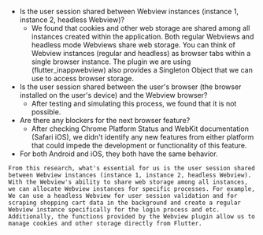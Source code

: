 - Is the user session shared between Webview instances (instance 1, instance 2, headless Webview)?
  - We found that cookies and other web storage are shared among all instances created within the application. Both regular Webviews and headless mode Webviews share web storage. You can think of Webview instances (regular and headless) as browser tabs within a single browser instance. The plugin we are using (flutter_inappwebview) also provides a Singleton Object that we can use to access browser storage.
- Is the user session shared between the user's browser (the browser installed on the user's device) and the Webview browser?
  - After testing and simulating this process, we found that it is not possible.
- Are there any blockers for the next browser feature?
  - After checking Chrome Platform Status and WebKit documentation (Safari iOS), we didn't identify any new features from either platform that could impede the development or functionality of this feature.
- For both Android and iOS, they both have the same behavior.

```
From this research, what's essential for us is the user session shared between Webview instances (instance 1, instance 2, headless Webview). With the Webview's ability to share web storage among all instances, we can allocate Webview instances for specific processes. For example, We can use a headless Webview for user session validation and for scraping shopping cart data in the background and create a regular Webview instance specifically for the login process and etc. Additionally, the functions provided by the Webview plugin allow us to manage cookies and other storage directly from Flutter.
```